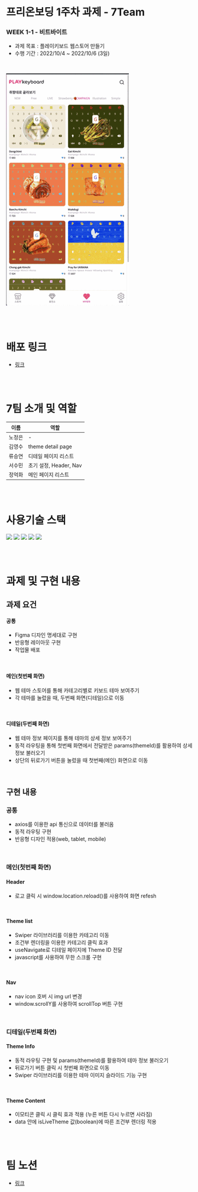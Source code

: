 # 프리온보딩 1주차 과제 - 7Team

### WEEK 1-1 - 비트바이트
- 과제 목표 : 플레이키보드 웹스토어 만들기
- 수행 기간 : 2022/10/4 ~ 2022/10/6 (3일)

<br>

![img](https://github.com/oka7759/2sa_images/blob/master/1006.gif)

<br><br>

# 배포 링크
- [링크](https://633ee4d8280de3008bb1795c--kaleidoscopic-piroshki-1a89fd.netlify.app/)

<br><br>

# 7팀 소개 및 역할
 
| 이름   | 역할  |
| ------ | ------ |
| 노정은 | - |
| 김영수 | theme detail page |
| 류승연 | 디테일 페이지 리스트  | 
| 서수민 | 초기 설정, Header, Nav |
| 정억화 | 메인 페이지 리스트|

<br><br>

# 사용기술 스택

<img src="https://img.shields.io/badge/HTML5-E34F26?style=flat-square&logo=HTML5&logoColor=white"/> <img src="https://img.shields.io/badge/JavaScript-F7DF1E?style=flat-square&logo=JavaScript&logoColor=white"/> <img src="https://img.shields.io/badge/React-61DAFB?style=flat-square&logo=React&logoColor=white"/> <img src="https://img.shields.io/badge/React Router-CA4245?style=flat-square&logo=React-Router&logoColor=white"/> <img src="https://img.shields.io/badge/styled components-DB7093?style=flat-square&logo=styled-components&logoColor=white"/>

<br><br>

# 과제 및 구현 내용

## 과제 요건

#### 공통

- Figma 디자인 명세대로 구현
- 반응형 레이아웃 구현
- 작업물 배포

<br>

#### 메인(첫번째 화면)

- 웹 테마 스토어를 통해 카테고리별로 키보드 테마 보여주기
- 각 테마를 눌렀을 때, 두번째 화면(디테일)으로 이동
  
<br>

#### 디테일(두번째 화면)

- 웹 테마 정보 페이지를 통해 테마의 상세 정보 보여주기
- 동적 라우팅을 통해 첫번째 화면에서 전달받은 params(themeId)를 활용하여 상세 정보 불러오기
- 상단의 뒤로가기 버튼을 눌렀을 때 첫번째(메인) 화면으로 이동
  
<br>

## 구현 내용

### 공통

- axios를 이용한 api 통신으로 데이터를 불러옴
- 동적 라우팅 구현
- 반응형 디자인 적용(web, tablet, mobile)

<br>

### 메인(첫번째 화면)

#### Header
- 로고 클릭 시 window.location.reload()를 사용하여 화면 refesh

<br>

#### Theme list
- Swiper 라이브러리를 이용한 카테고리 이동
- 조건부 렌더링을 이용한 카테고리 클릭 효과
- useNavigate로 디테일 페이지에 Theme ID 전달
- javascript를 사용하여 무한 스크롤 구현

<br>

#### Nav
- nav icon 호버 시 img url 변경
- window.scrollY를 사용하여 scrollTop 버튼 구현

<br>

### 디테일(두번째 화면)

#### Theme Info
- 동적 라우팅 구현 및 params(themeId)를 활용하여 테마 정보 불러오기
- 뒤로가기 버튼 클릭 시 첫번째 화면으로 이동
- Swiper 라이브러리를 이용한 테마 이미지 슬라이드 기능 구현

<br>

#### Theme Content
- 이모티콘 클릭 시 클릭 효과 적용 (누른 버튼 다시 누르면 사라짐)
- data 안에 isLiveTheme 값(boolean)에 따른 조건부 렌더링 적용

<br><br>

# 팀 노션
- [링크](https://www.notion.so/wecode/7-d9c9440b686f465bbda33f31a87b6e2f)
